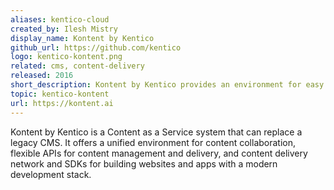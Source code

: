 ```yaml
---
aliases: kentico-cloud
created_by: Ilesh Mistry
display_name: Kontent by Kentico
github_url: https://github.com/kentico
logo: kentico-kontent.png
related: cms, content-delivery
released: 2016
short_description: Kontent by Kentico provides an environment for easy content collaboration and features a flexible API to power modern websites/apps.
topic: kentico-kontent
url: https://kontent.ai
---
```

Kontent by Kentico is a Content as a Service system that can replace a legacy CMS. It offers a unified environment for content collaboration, flexible APIs for content management and delivery, and content delivery network and SDKs for building websites and apps with a modern development stack.
